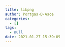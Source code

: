 ```yaml
---
title: libpng
author: Portgas·D·Asce
categories:
  - []
tags:
  - null
date: 2021-01-27 15:39:09
---
```


<!--more-->

